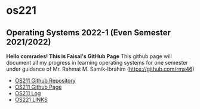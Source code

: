 # os221
## Operating Systems 2022-1 (Even Semester 2021/2022)

**Hello comrades! This is Faisal's GitHub Page**
This github page will document all my progress in learning operating systems for one semester under guidance of Mr. Rahmat M. Samik-Ibrahim (<a href="https://github.com/rms46">https://github.com/rms46</a>)

* [OS211 Github Repository](https://github.com/faisaladisoe/os221/)
* [OS211 Github Page](https://faisaladisoe.github.io/os221/)
* [OS211 Log](https://faisaladisoe.github.io/os221/TXT/mylog.txt)
* [OS221 LINKS](https://faisaladisoe.github.io/os221/LINKS/)
